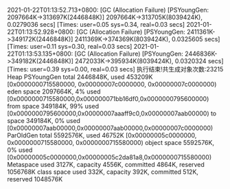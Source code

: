 2021-01-22T01:13:52.713+0800: [GC (Allocation Failure) [PSYoungGen: 2097664K->313697K(2446848K)] 2097664K->313705K(8039424K), 0.0279036 secs] [Times: user=0.05 sys=0.34, real=0.03 secs] 
2021-01-22T01:13:52.928+0800: [GC (Allocation Failure) [PSYoungGen: 2411361K->349172K(2446848K)] 2411369K->374369K(8039424K), 0.0325605 secs] [Times: user=0.11 sys=0.30, real=0.03 secs] 
2021-01-22T01:13:53.135+0800: [GC (Allocation Failure) [PSYoungGen: 2446836K->349182K(2446848K)] 2472033K->395934K(8039424K), 0.0320324 secs] [Times: user=0.39 sys=0.00, real=0.03 secs] 
执行结束!共生成对象次数:23215
Heap
 PSYoungGen      total 2446848K, used 453209K [0x0000000715580000, 0x00000007c0000000, 0x00000007c0000000)
  eden space 2097664K, 4% used [0x0000000715580000,0x000000071bb16df0,0x0000000795600000)
  from space 349184K, 99% used [0x0000000795600000,0x00000007aaaff9c0,0x00000007aab00000)
  to   space 349184K, 0% used [0x00000007aab00000,0x00000007aab00000,0x00000007c0000000)
 ParOldGen       total 5592576K, used 46752K [0x00000005c0000000, 0x0000000715580000, 0x0000000715580000)
  object space 5592576K, 0% used [0x00000005c0000000,0x00000005c2da81a8,0x0000000715580000)
 Metaspace       used 3127K, capacity 4556K, committed 4864K, reserved 1056768K
  class space    used 332K, capacity 392K, committed 512K, reserved 1048576K